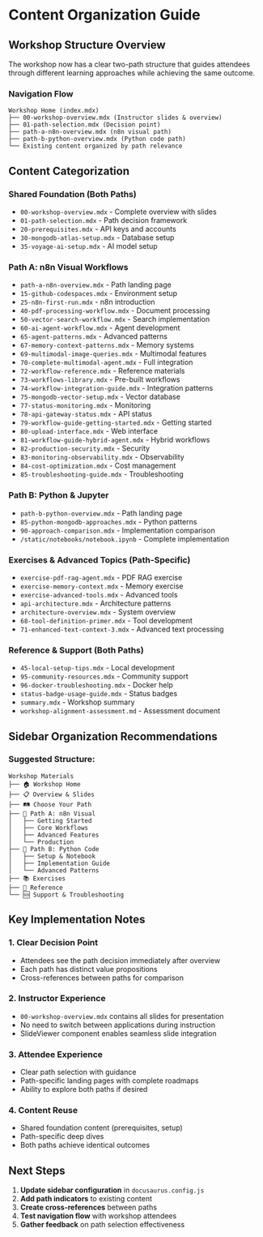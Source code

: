 # Content Organization Guide

## Workshop Structure Overview

The workshop now has a clear two-path structure that guides attendees through different learning approaches while achieving the same outcome.

### Navigation Flow

```
Workshop Home (index.mdx)
├── 00-workshop-overview.mdx (Instructor slides & overview)
├── 01-path-selection.mdx (Decision point)
├── path-a-n8n-overview.mdx (n8n visual path)
├── path-b-python-overview.mdx (Python code path)
└── Existing content organized by path relevance
```

## Content Categorization

### **Shared Foundation** (Both Paths)
- `00-workshop-overview.mdx` - Complete overview with slides
- `01-path-selection.mdx` - Path decision framework
- `20-prerequisites.mdx` - API keys and accounts
- `30-mongodb-atlas-setup.mdx` - Database setup
- `35-voyage-ai-setup.mdx` - AI model setup

### **Path A: n8n Visual Workflows**
- `path-a-n8n-overview.mdx` - Path landing page
- `15-github-codespaces.mdx` - Environment setup
- `25-n8n-first-run.mdx` - n8n introduction
- `40-pdf-processing-workflow.mdx` - Document processing
- `50-vector-search-workflow.mdx` - Search implementation
- `60-ai-agent-workflow.mdx` - Agent development
- `65-agent-patterns.mdx` - Advanced patterns
- `67-memory-context-patterns.mdx` - Memory systems
- `69-multimodal-image-queries.mdx` - Multimodal features
- `70-complete-multimodal-agent.mdx` - Full integration
- `72-workflow-reference.mdx` - Reference materials
- `73-workflows-library.mdx` - Pre-built workflows
- `74-workflow-integration-guide.mdx` - Integration patterns
- `75-mongodb-vector-setup.mdx` - Vector database
- `77-status-monitoring.mdx` - Monitoring
- `78-api-gateway-status.mdx` - API status
- `79-workflow-guide-getting-started.mdx` - Getting started
- `80-upload-interface.mdx` - Web interface
- `81-workflow-guide-hybrid-agent.mdx` - Hybrid workflows
- `82-production-security.mdx` - Security
- `83-monitoring-observability.mdx` - Observability
- `84-cost-optimization.mdx` - Cost management
- `85-troubleshooting-guide.mdx` - Troubleshooting

### **Path B: Python & Jupyter**
- `path-b-python-overview.mdx` - Path landing page
- `85-python-mongodb-approaches.mdx` - Python patterns
- `90-approach-comparison.mdx` - Implementation comparison
- `/static/notebooks/notebook.ipynb` - Complete implementation

### **Exercises & Advanced Topics** (Path-Specific)
- `exercise-pdf-rag-agent.mdx` - PDF RAG exercise
- `exercise-memory-context.mdx` - Memory exercise
- `exercise-advanced-tools.mdx` - Advanced tools
- `api-architecture.mdx` - Architecture patterns
- `architecture-overview.mdx` - System overview
- `68-tool-definition-primer.mdx` - Tool development
- `71-enhanced-text-context-3.mdx` - Advanced text processing

### **Reference & Support** (Both Paths)
- `45-local-setup-tips.mdx` - Local development
- `95-community-resources.mdx` - Community support
- `96-docker-troubleshooting.mdx` - Docker help
- `status-badge-usage-guide.mdx` - Status badges
- `summary.mdx` - Workshop summary
- `workshop-alignment-assessment.md` - Assessment document

## Sidebar Organization Recommendations

### Suggested Structure:
```
Workshop Materials
├── 🏠 Workshop Home
├── 📋 Overview & Slides
├── 🛤️ Choose Your Path
├── 🎨 Path A: n8n Visual
│   ├── Getting Started
│   ├── Core Workflows
│   ├── Advanced Features
│   └── Production
├── 🐍 Path B: Python Code
│   ├── Setup & Notebook
│   ├── Implementation Guide
│   └── Advanced Patterns
├── 📚 Exercises
├── 🔧 Reference
└── 🆘 Support & Troubleshooting
```

## Key Implementation Notes

### 1. **Clear Decision Point**
- Attendees see the path decision immediately after overview
- Each path has distinct value propositions
- Cross-references between paths for comparison

### 2. **Instructor Experience**
- `00-workshop-overview.mdx` contains all slides for presentation
- No need to switch between applications during instruction
- SlideViewer component enables seamless slide integration

### 3. **Attendee Experience**
- Clear path selection with guidance
- Path-specific landing pages with complete roadmaps
- Ability to explore both paths if desired

### 4. **Content Reuse**
- Shared foundation content (prerequisites, setup)
- Path-specific deep dives
- Both paths achieve identical outcomes

## Next Steps

1. **Update sidebar configuration** in `docusaurus.config.js`
2. **Add path indicators** to existing content
3. **Create cross-references** between paths
4. **Test navigation flow** with workshop attendees
5. **Gather feedback** on path selection effectiveness